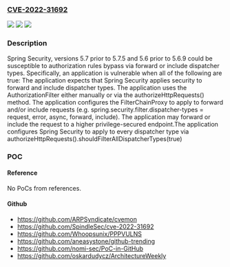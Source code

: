 ### [CVE-2022-31692](https://cve.mitre.org/cgi-bin/cvename.cgi?name=CVE-2022-31692)
![](https://img.shields.io/static/v1?label=Product&message=Spring%20by%20VMware&color=blue)
![](https://img.shields.io/static/v1?label=Version&message=n%2Fa&color=blue)
![](https://img.shields.io/static/v1?label=Vulnerability&message=Spring%20is%20susceptible%20to%20authorization%20rules%20bypass%20via%20forward%20or%20include%20dispatcher%20types.&color=brighgreen)

### Description

Spring Security, versions 5.7 prior to 5.7.5 and 5.6 prior to 5.6.9 could be susceptible to authorization rules bypass via forward or include dispatcher types. Specifically, an application is vulnerable when all of the following are true: The application expects that Spring Security applies security to forward and include dispatcher types. The application uses the AuthorizationFilter either manually or via the authorizeHttpRequests() method. The application configures the FilterChainProxy to apply to forward and/or include requests (e.g. spring.security.filter.dispatcher-types = request, error, async, forward, include). The application may forward or include the request to a higher privilege-secured endpoint.The application configures Spring Security to apply to every dispatcher type via authorizeHttpRequests().shouldFilterAllDispatcherTypes(true)

### POC

#### Reference
No PoCs from references.

#### Github
- https://github.com/ARPSyndicate/cvemon
- https://github.com/SpindleSec/cve-2022-31692
- https://github.com/Whoopsunix/PPPVULNS
- https://github.com/aneasystone/github-trending
- https://github.com/nomi-sec/PoC-in-GitHub
- https://github.com/oskardudycz/ArchitectureWeekly

